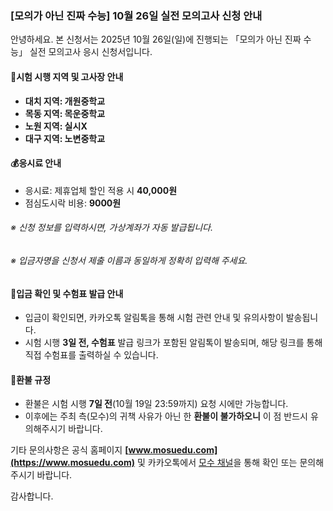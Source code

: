 ### [모의가 아닌 진짜 수능] 10월 26일 실전 모의고사 신청 안내

안녕하세요. 본 신청서는 2025년 10월 26일(일)에 진행되는 「모의가 아닌 진짜 수능」 실전 모의고사 응시 신청서입니다.

#### 📍시험 시행 지역 및 고사장 안내

-   **대치 지역: 개원중학교**
-   **목동 지역: 목운중학교**
-   **노원 지역: 실시X**
-   **대구 지역: 노변중학교**

#### 💰응시료 안내

-   응시료: 제휴업체 할인 적용 시 **40,000원**
-   점심도시락 비용: **9000원**

###### ※ 신청 정보를 입력하시면, 가상계좌가 자동 발급됩니다.

###### ※ 입금자명을 신청서 제출 이름과 동일하게 정확히 입력해 주세요.

#### 📩입금 확인 및 수험표 발급 안내

-   입금이 확인되면, 카카오톡 알림톡을 통해 시험 관련 안내 및 유의사항이 발송됩니다.
-   시험 시행 **3일 전, 수험표** 발급 링크가 포함된 알림톡이 발송되며, 해당 링크를 통해 직접 수험표를 출력하실 수 있습니다.

#### 🔁환불 규정

-   환불은 시험 시행 **7일 전**(10월 19일 23:59까지) 요청 시에만 가능합니다.
-   이후에는 주최 측(모수)의 귀책 사유가 아닌 한 **환불이 불가하오니** 이 점 반드시 유의해주시기 바랍니다.

기타 문의사항은 공식 홈페이지 **[www.mosuedu.com](https://www.mosuedu.com)** 및 카카오톡에서 [모수 채널](https://pf.kakao.com/_xhHxjxin)을 통해 확인 또는 문의해 주시기 바랍니다.

감사합니다.
